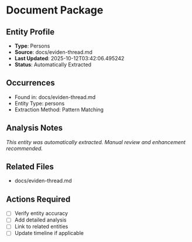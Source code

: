 # Document Package

## Entity Profile
- **Type**: Persons
- **Source**: docs/eviden-thread.md
- **Last Updated**: 2025-10-12T03:42:06.495242
- **Status**: Automatically Extracted

## Occurrences
- Found in: docs/eviden-thread.md
- Entity Type: persons
- Extraction Method: Pattern Matching

## Analysis Notes
*This entity was automatically extracted. Manual review and enhancement recommended.*

## Related Files
- docs/eviden-thread.md

## Actions Required
- [ ] Verify entity accuracy
- [ ] Add detailed analysis
- [ ] Link to related entities
- [ ] Update timeline if applicable
